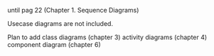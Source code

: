 until pag 22 (Chapter 1. Sequence Diagrams)

Usecase diagrams are not included.

Plan to add class diagrams (chapter 3) activity diagrams (chapter 4) component diagram (chapter 6)
